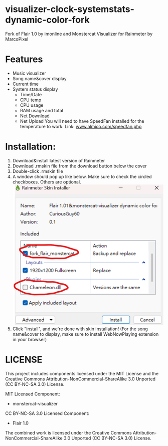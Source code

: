 # visualizer-clock-systemstats-dynamic-color-fork
Fork of Flair 1.0 by imonline and Monstercat Visualizer for Rainmeter by MarcoPixel
# Features
* Music visualizer
* Song name&cover display
* Current time
* System status display
  * Time/Date
  * CPU temp
  * CPU usage
  * RAM usage and total
  * Net Download
  * Net Upload
You will need to have SpeedFan installed for the temperature to work.
Link: www.almico.com/speedfan.php

# Installation:
1. Download&install latest version of Rainmeter
2. Download .rmskin file from the download button below the cover
3. Double-click .rmskin file
4. A window should pop up like below. Make sure to check the circled checkboxes. Others are optional.
![Instruction](https://github.com/CuriousGuy60/visualizer-clock-systemstats-dynamic-color-fork/blob/main/Instruction.png?raw=true)
5. Click "Install", and we're done with skin installation! (For the song name&cover to display, make sure to install WebNowPlaying extension in your browser)

# LICENSE
This project includes components licensed under the MIT License and the Creative Commons Attribution-NonCommercial-ShareAlike 3.0 Unported (CC BY-NC-SA 3.0) License.

MIT Licensed Component:
- monstercat-visualizer

CC BY-NC-SA 3.0 Licensed Component:
- Flair 1.0

The combined work is licensed under the Creative Commons Attribution-NonCommercial-ShareAlike 3.0 Unported (CC BY-NC-SA 3.0) License.
